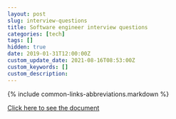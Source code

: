 ```yaml
---
layout: post
slug: interview-questions
title: Software engineer interview questions
categories: [tech]
tags: []
hidden: true
date: 2019-01-31T12:00:00Z
custom_update_date: 2021-08-16T08:53:00Z
custom_keywords: []
custom_description:
---
```

{% include common-links-abbreviations.markdown %}

[Click here to see the document](https://docs.google.com/document/d/1xljfwSzsD5IEictnDzhfLci94lNy1ZDufwIaFZXd4Lc/edit?usp=sharing)
